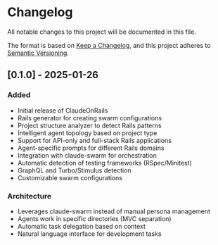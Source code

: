 # Changelog

All notable changes to this project will be documented in this file.

The format is based on [Keep a Changelog](https://keepachangelog.com/en/1.0.0/),
and this project adheres to [Semantic Versioning](https://semver.org/spec/v2.0.0.html).

## [0.1.0] - 2025-01-26

### Added
- Initial release of ClaudeOnRails
- Rails generator for creating swarm configurations
- Project structure analyzer to detect Rails patterns
- Intelligent agent topology based on project type
- Support for API-only and full-stack Rails applications
- Agent-specific prompts for different Rails domains
- Integration with claude-swarm for orchestration
- Automatic detection of testing frameworks (RSpec/Minitest)
- GraphQL and Turbo/Stimulus detection
- Customizable swarm configurations

### Architecture
- Leverages claude-swarm instead of manual persona management
- Agents work in specific directories (MVC separation)
- Automatic task delegation based on context
- Natural language interface for development tasks